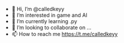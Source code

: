 - 👋 Hi, I’m @calledkeyy
- 👀 I’m interested in game and AI
- 🌱 I’m currently learning .py
- 💞️ I’m looking to collaborate on ...
- 📫 How to reach me https://t.me/calledkeyy

<!---
calledkeyy/calledkeyy is a ✨ special ✨ repository because its `README.md` (this file) appears on your GitHub profile.
You can click the Preview link to take a look at your changes.
--->
